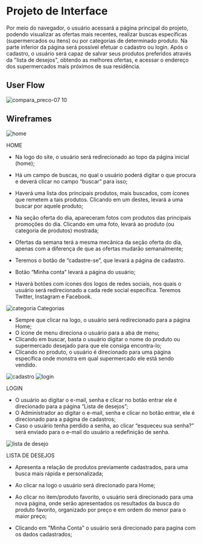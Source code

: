 
# Projeto de Interface

Por meio do navegador, o usuário acessará a página principal do projeto, podendo visualizar as ofertas mais recentes, realizar buscas específicas (supermercados ou itens) ou por categorias de determinado produto. Na parte inferior da página será possível efetuar o cadastro ou login. Após o cadastro, o usuário será capaz de salvar seus produtos preferidos através da "lista de desejos", obtendo as melhores ofertas, e acessar o endereço dos supermercados mais próximos de sua residência.


## User Flow
![compara_preco-07 10](https://user-images.githubusercontent.com/89820803/136465590-3bb84b87-e702-422c-be30-b08525fb1783.jpg)


## Wireframes
![home](https://user-images.githubusercontent.com/89584687/136302797-8fee7c5f-74f7-415e-ab9a-e3377625605d.png)

HOME 

* Na logo do site, o usuário será redirecionado ao topo da página inicial (home); 

* Há um campo de buscas, no qual o usuário poderá digitar o que procura e deverá clicar no campo “buscar” para isso; 

* Haverá uma lista dos principais produtos, mais buscados, com ícones que remetem a tais produtos. Clicando em um destes, levará a uma buscar por aquele produto; 

* Na seção oferta do dia, apareceram fotos com produtos das principais promoções do dia. Clicando em uma foto, levará ao produto (ou categoria de produtos) mostrada; 

* Ofertas da semana terá a mesma mecânica da seção oferta do dia, apenas com a diferença de que as ofertas mudarão semanalmente; 

* Teremos o botão de “cadastre-se”, que levará a página de cadastro. 

* Botão “Minha conta” levará a página do usuário; 

* Haverá botões com ícones dos logos de redes sociais, nos quais o usuário será redirecionado a cada rede social específica. Teremos Twitter, Instagram e Facebook.





![categoria](https://user-images.githubusercontent.com/89584687/136302830-6ef7d90b-b6bb-4180-b068-f4cb929ffba6.png)
Categorias

* Sempre que clicar na logo, o usuário será redirecionado para a página Home;
* O ícone de menu direciona o usuário para a aba de menu;
* Clicando em buscar, basta o usuário digitar o nome do produto ou supermercado desejado para que ele consiga encontra-lo;
* Clicando no produto, o usuário é direcionado para uma página específica onde monstra em qual supermercado ele está sendo vendido.

![cadastro](https://user-images.githubusercontent.com/89584687/136302835-b1759dfd-fb47-4543-9542-87aa61c0b1a9.png)
![login](https://user-images.githubusercontent.com/89584687/136302839-a456bc43-bd77-4212-b7ff-8b35c051d480.png)

LOGIN

* O usuário ao digitar o e-mail, senha e clicar no botão entrar ele é direcionado para a página “Lista de desejos”; 
* O Administrador ao digitar o e-mail, senha e clicar no botão entrar, ele é direcionado para a página de cadastros; 
* Caso o usuário tenha perdido a senha, ao clicar “esqueceu sua senha?” será enviado para o e-mail do usuário a redefinição de senha. 


![lista de desejo](https://user-images.githubusercontent.com/89584687/136304342-d133bf1d-a42d-4fc5-8128-824d03c5705e.png)

LISTA DE DESEJOS 

* Apresenta a relação de produtos previamente cadastrados, para uma busca mais rápida e personalizada; 

* Ao clicar na logo o usuário será direcionado para Home; 

* Ao clicar no item/produto favorito, o usuário será direcionado para uma nova página, onde serão apresentados os resultados da busca do produto favorito, organizado por preço e em ordem do menor para o maior preço; 

* Clicando em "Minha Conta" o usuário será direcionado para pagina com os dados cadastrados;

